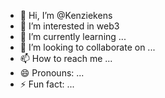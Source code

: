 - 👋 Hi, I’m @Kenziekens
- 👀 I’m interested in web3
- 🌱 I’m currently learning ...
- 💞️ I’m looking to collaborate on ...
- 📫 How to reach me ...
- 😄 Pronouns: ...
- ⚡ Fun fact: ...

<!---
Kenziekens/Kenziekens is a ✨ special ✨ repository because its `README.md` (this file) appears on your GitHub profile.
You can click the Preview link to take a look at your changes.
--->
